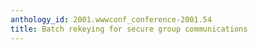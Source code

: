```yaml
---
anthology_id: 2001.wwwconf_conference-2001.54
title: Batch rekeying for secure group communications
---
```

